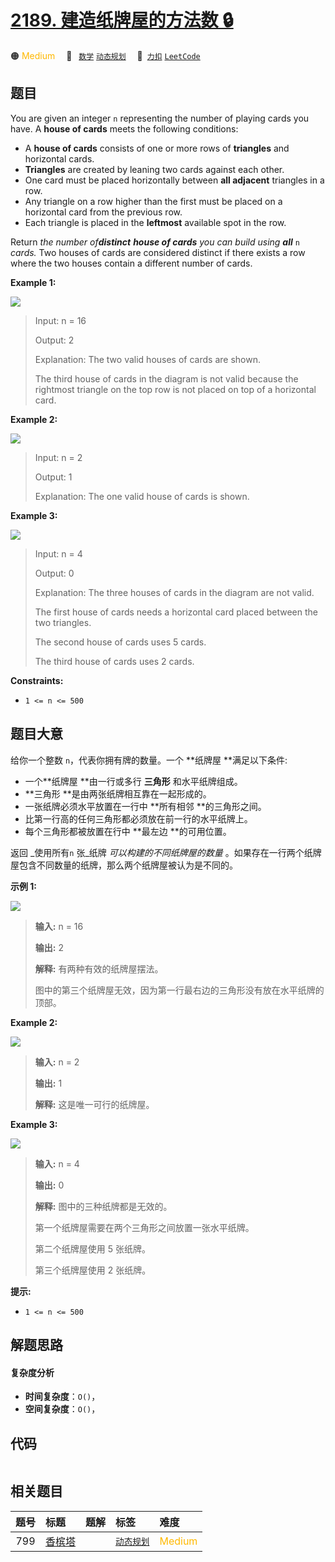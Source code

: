 # [2189. 建造纸牌屋的方法数 🔒](https://2xiao.github.io/leetcode-js/problem/2189.html)

🟠 <font color=#ffb800>Medium</font>&emsp; 🔖&ensp; [`数学`](/tag/math.md) [`动态规划`](/tag/dynamic-programming.md)&emsp; 🔗&ensp;[`力扣`](https://leetcode.cn/problems/number-of-ways-to-build-house-of-cards) [`LeetCode`](https://leetcode.com/problems/number-of-ways-to-build-house-of-cards)

## 题目

You are given an integer `n` representing the number of playing cards you
have. A **house of cards** meets the following conditions:

  * A **house of cards** consists of one or more rows of **triangles** and horizontal cards.
  * **Triangles** are created by leaning two cards against each other.
  * One card must be placed horizontally between **all adjacent** triangles in a row.
  * Any triangle on a row higher than the first must be placed on a horizontal card from the previous row.
  * Each triangle is placed in the **leftmost** available spot in the row.

Return _the number of**distinct** **house of cards** you can build using
**all**_ `n` _cards._ Two houses of cards are considered distinct if there
exists a row where the two houses contain a different number of cards.



**Example 1:**

![](https://fastly.jsdelivr.net/gh/doocs/leetcode@main/solution/2100-2199/2189.Number%20of%20Ways%20to%20Build%20House%20of%20Cards/images/image-20220227213243-1.png)

> Input: n = 16
> 
> Output: 2
> 
> Explanation: The two valid houses of cards are shown.
> 
> The third house of cards in the diagram is not valid because the rightmost triangle on the top row is not placed on top of a horizontal card.

**Example 2:**

![](https://fastly.jsdelivr.net/gh/doocs/leetcode@main/solution/2100-2199/2189.Number%20of%20Ways%20to%20Build%20House%20of%20Cards/images/image-20220227213306-2.png)

> Input: n = 2
> 
> Output: 1
> 
> Explanation: The one valid house of cards is shown.

**Example 3:**

![](https://fastly.jsdelivr.net/gh/doocs/leetcode@main/solution/2100-2199/2189.Number%20of%20Ways%20to%20Build%20House%20of%20Cards/images/image-20220227213331-3.png)

> Input: n = 4
> 
> Output: 0
> 
> Explanation: The three houses of cards in the diagram are not valid.
> 
> The first house of cards needs a horizontal card placed between the two triangles.
> 
> The second house of cards uses 5 cards.
> 
> The third house of cards uses 2 cards.

**Constraints:**

  * `1 <= n <= 500`


## 题目大意

给你一个整数 `n`，代表你拥有牌的数量。一个 **纸牌屋  **满足以下条件:

  * 一个**纸牌屋  **由一行或多行 **三角形** 和水平纸牌组成。
  * **三角形  **是由两张纸牌相互靠在一起形成的。
  * 一张纸牌必须水平放置在一行中 **所有相邻  **的三角形之间。
  * 比第一行高的任何三角形都必须放在前一行的水平纸牌上。
  * 每个三角形都被放置在行中 **最左边  **的可用位置。

返回 _使用所有`n` 张_纸牌 _可以构建的不同纸牌屋的数量_ 。如果存在一行两个纸牌屋包含不同数量的纸牌，那么两个纸牌屋被认为是不同的。



**示例 1:**

![](https://fastly.jsdelivr.net/gh/doocs/leetcode@main/solution/2100-2199/2189.Number%20of%20Ways%20to%20Build%20House%20of%20Cards/images/image-20220227213243-1.png)

> 
> 
> 
> 
> 
> **输入:** n = 16
> 
> **输出:** 2
> 
> **解释:** 有两种有效的纸牌屋摆法。
> 
> 图中的第三个纸牌屋无效，因为第一行最右边的三角形没有放在水平纸牌的顶部。

**Example 2:**

![](https://fastly.jsdelivr.net/gh/doocs/leetcode@main/solution/2100-2199/2189.Number%20of%20Ways%20to%20Build%20House%20of%20Cards/images/image-20220227213306-2.png)

> 
> 
> 
> 
> 
> **输入:** n = 2
> 
> **输出:** 1
> 
> **解释:** 这是唯一可行的纸牌屋。

**Example 3:**

![](https://fastly.jsdelivr.net/gh/doocs/leetcode@main/solution/2100-2199/2189.Number%20of%20Ways%20to%20Build%20House%20of%20Cards/images/image-20220227213331-3.png)

> 
> 
> 
> 
> 
> **输入:** n = 4
> 
> **输出:** 0
> 
> **解释:** 图中的三种纸牌都是无效的。
> 
> 第一个纸牌屋需要在两个三角形之间放置一张水平纸牌。
> 
> 第二个纸牌屋使用 5 张纸牌。
> 
> 第三个纸牌屋使用 2 张纸牌。



**提示:**

  * `1 <= n <= 500`


## 解题思路

#### 复杂度分析

- **时间复杂度**：`O()`，
- **空间复杂度**：`O()`，

## 代码

```javascript

```

## 相关题目

<!-- prettier-ignore -->
| 题号 | 标题 | 题解 | 标签 | 难度 |
| :------: | :------ | :------: | :------ | :------ |
| 799 | [香槟塔](https://leetcode.com/problems/champagne-tower) |  |  [`动态规划`](/tag/dynamic-programming.md) | <font color=#ffb800>Medium</font> |
